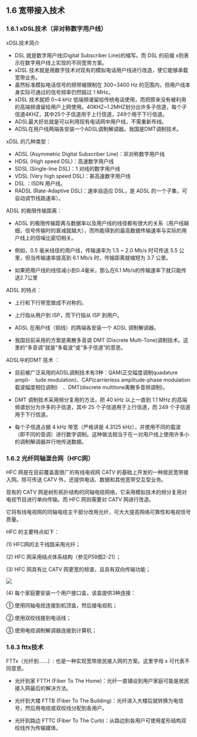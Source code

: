## 1.6 宽带接入技术

### 1.6.1 xDSL技术（非对称数字用户线）

xDSL技术简介

* DSL 就是数字用户线\(Digital Subscriber Line\)的缩写。而 DSL 的前缀 x则表示在数字用户线上实现的不同宽带方案。 
* xDSL 技术就是用数字技术对现有的模拟电话用户线进行改造，使它能够承载宽带业务。
* 虽然标准模拟电话信号的频带被限制在 300~3400 Hz 的范围内，但用户线本身实际可通过的信号频率仍然超过 1 MHz。
* xDSL 技术就把 0~4 kHz 低端频谱留给传统电话使用，而把原来没有被利用的高端频谱留给用户上网使用。40KHZ~1.2MHZ划分出许多子信道，每个子信道4KHZ，其中25个子信道用于上行信道，249个用于下行信道。
* ADSL最大好处就是可以利用现有电话网中用户线，不需重新布线。
* ADSL在用户线两端各安装一个ADSL调制解调器。我国是DMT调制技术。

xDSL 的几种类型：

* ADSL \(Asymmetric Digital Subscriber Line\)：非对称数字用户线
* HDSL \(High speed DSL\)：高速数字用户线
* SDSL \(Single-line DSL\)：1 对线的数字用户线
* VDSL \(Very high speed DSL\)：甚高速数字用户线
* DSL ：ISDN 用户线。
* RADSL \(Rate-Adaptive DSL\)：速率自适应 DSL，是 ADSL 的一个子集，可自动调节线路速率）。  

ADSL 的极限传输距离：

* ADSL 的极限传输距离与数据率以及用户线的线径都有很大的关系（用户线越细，信号传输时的衰减就越大），而所能得到的最高数据传输速率与实际的用户线上的信噪比密切相关。

* 例如，0.5 毫米线径的用户线，传输速率为 1.5 ~ 2.0 Mb/s 时可传送 5.5 公里，但当传输速率提高到 6.1 Mb/s 时，传输距离就缩短为 3.7 公里。

* 如果把用户线的线径减小到0.4毫米，那么在6.1 Mb/s的传输速率下就只能传送2.7公里  

ADSL 的特点：

* 上行和下行带宽做成不对称的。

* 上行指从用户到 ISP，而下行指从 ISP 到用户。

* ADSL 在用户线（铜线）的两端各安装一个 ADSL 调制解调器。

* 我国目前采用的方案是离散多音调 DMT \(Discrete Multi-Tone\)调制技术。这里的“多音调”就是“多载波”或“多子信道”的意思。  

ADSL中的DMT 技术 ：

* 目前被广泛采用的ADSL调制技术有3种：QAM\(正交幅度调制quadature ampli-　tude modulation\)、CAP\(carrierless amplitude-phase modulation载波幅度相位调制\)　、DMT\(discrete multitone离散多音频调制\)。

* DMT 调制技术采用频分复用的方法，把 40 kHz 以上一直到 1.1 MHz 的高端频谱划分为许多的子信道，其中 25 个子信道用于上行信道，而 249 个子信道用于下行信道。

* 每个子信道占据 4 kHz 带宽（严格讲是 4.3125 kHz），并使用不同的载波（即不同的音调）进行数字调制。这种做法相当于在一对用户线上使用许多小的调制解调器并行地传送数据。

### 1.6.2 光纤同轴混合网（HFC网）

HFC 网是在目前覆盖面很广的有线电视网 CATV 的基础上开发的一种居民宽带接入网。除可传送 CATV 外，还提供电话、数据和其他宽带交互型业务。

现有的 CATV 网是树形拓扑结构的同轴电缆网络，它采用模拟技术的频分复用对电视节目进行单向传输。而 HFC 网则需要对 CATV 网进行改造。

它将有线电视网的同轴电缆主干部分改用光纤，可大大提高网络可靠性和电视信号质量。

HFC 的主要特点如下：

\(1\) HFC网的主干线路采用光纤；

\(2\) HFC 网采用结点体系结构（参见P59图2-21）；

\(3\) HFC 网具有比 CATV 网更宽的频谱，且具有双向传输功能；

![](/Users/gmx/Documents/workspace/note/Computer-Science/docs/Computer_Network/assets/HFC.png)

\(4\) 每个家庭要安装一个用户接口盒，该盒提供3种连接：

①.使用同轴电缆连接到机顶盒，然后接电视机；

②.使用双绞线接到电话线；

③.使用电缆调制解调器连接到计算机；

### 1.6.3 fttx技术

FTTx（光纤到……）: 也是一种实现宽带居民接入网的方案。这里字母 x 可代表不同意思。

- 光纤到家 FTTH (Fiber To The Home)：光纤一直铺设到用户家庭可能是居民接入网最后的解决方法。

- 光纤到大楼 FTTB (Fiber To The Building)：光纤进入大楼后就转换为电信号，然后用电缆或双绞线分配到各用户。

- 光纤到路边 FTTC (Fiber To The Curb)：从路边到各用户可使用星形结构双绞线作为传输媒体。